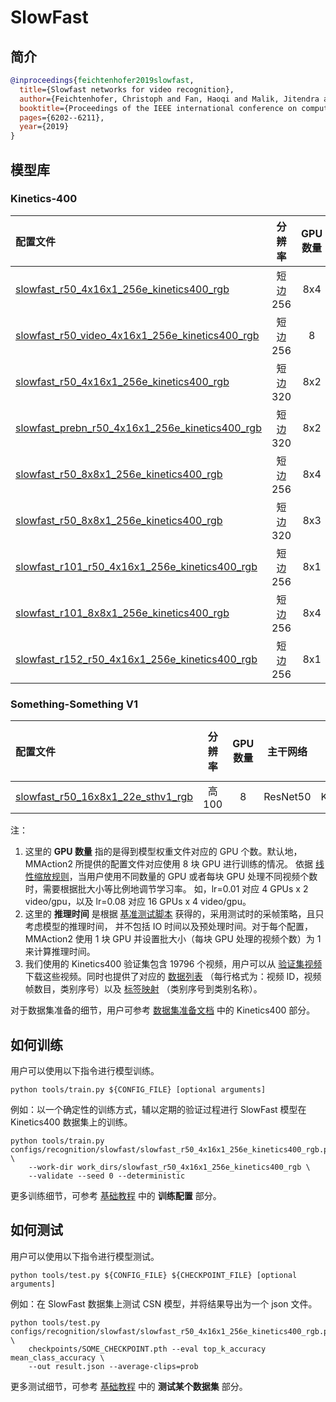 # SlowFast

## 简介

<!-- [ALGORITHM] -->

```BibTeX
@inproceedings{feichtenhofer2019slowfast,
  title={Slowfast networks for video recognition},
  author={Feichtenhofer, Christoph and Fan, Haoqi and Malik, Jitendra and He, Kaiming},
  booktitle={Proceedings of the IEEE international conference on computer vision},
  pages={6202--6211},
  year={2019}
}
```

## 模型库

### Kinetics-400

|配置文件 | 分辨率 | GPU 数量 | 主干网络 |预训练| top1 准确率| top5 准确率 | 推理时间 (video/s) | GPU 显存占用 (M)| ckpt | log| json|
|:--|:--:|:--:|:--:|:--:|:--:|:--:|:--:|:--:|:--:|:--:|:--:|
|[slowfast_r50_4x16x1_256e_kinetics400_rgb](/configs/recognition/slowfast/slowfast_r50_4x16x1_256e_kinetics400_rgb.py) |短边256|8x4| ResNet50|None |74.75|91.73|x|6203|[ckpt](https://download.openmmlab.com/mmaction/recognition/slowfast/slowfast_r50_256p_4x16x1_256e_kinetics400_rgb/slowfast_r50_256p_4x16x1_256e_kinetics400_rgb_20200728-145f1097.pth)|[log](https://download.openmmlab.com/mmaction/recognition/slowfast/slowfast_r50_256p_4x16x1_256e_kinetics400_rgb/20200731_151706.log)|[json](https://download.openmmlab.com/mmaction/recognition/slowfast/slowfast_r50_256p_4x16x1_256e_kinetics400_rgb/20200731_151706.log.json)|
|[slowfast_r50_video_4x16x1_256e_kinetics400_rgb](/configs/recognition/slowfast/slowfast_r50_video_4x16x1_256e_kinetics400_rgb.py) |短边256|8| ResNet50|None |73.95|91.50|x|6203|[ckpt](https://download.openmmlab.com/mmaction/recognition/slowfast/slowfast_r50_video_4x16x1_256e_kinetics400_rgb/slowfast_r50_video_4x16x1_256e_kinetics400_rgb_20200826-f85b90c5.pth)|[log](https://download.openmmlab.com/mmaction/recognition/slowfast/slowfast_r50_video_4x16x1_256e_kinetics400_rgb/20200812_160237.log)|[json](https://download.openmmlab.com/mmaction/recognition/slowfast/slowfast_r50_video_4x16x1_256e_kinetics400_rgb/20200812_160237.log.json)|
|[slowfast_r50_4x16x1_256e_kinetics400_rgb](/configs/recognition/slowfast/slowfast_r50_4x16x1_256e_kinetics400_rgb.py) |短边320|8x2| ResNet50|None |76.0|92.54|1.6 ((32+4)x10x3 frames)|6203|[ckpt](https://download.openmmlab.com/mmaction/recognition/slowfast/slowfast_r50_4x16x1_256e_kinetics400_rgb/slowfast_r50_4x16x1_256e_kinetics400_rgb_20210722-04e43ed4.pth)| [log](https://download.openmmlab.com/mmaction/recognition/slowfast/slowfast_r50_4x16x1_256e_kinetics400_rgb/slowfast_r50_4x16x1_20210722.log)| [json](https://download.openmmlab.com/mmaction/recognition/slowfast/slowfast_r50_4x16x1_256e_kinetics400_rgb/slowfast_r50_4x16x1_20210722.log.json)|
|[slowfast_prebn_r50_4x16x1_256e_kinetics400_rgb](/configs/recognition/slowfast/slowfast_prebn_r50_4x16x1_256e_kinetics400_rgb.py) |短边320|8x2| ResNet50|None |76.34|92.67|x|6203|[ckpt](https://download.openmmlab.com/mmaction/recognition/slowfast/slowfast_prebn_r50_4x16x1_256e_kinetics400_rgb/slowfast_prebn_r50_4x16x1_256e_kinetics400_rgb_20210722-bb725050.pth)|[log](https://download.openmmlab.com/mmaction/recognition/slowfast/slowfast_prebn_r50_4x16x1_256e_kinetics400_rgb/slowfast_prebn_r50_4x16x1_20210722.log)|[json](https://download.openmmlab.com/mmaction/recognition/slowfast/slowfast_prebn_r50_4x16x1_256e_kinetics400_rgb/slowfast_prebn_r50_4x16x1_20210722.log.json)|
|[slowfast_r50_8x8x1_256e_kinetics400_rgb](/configs/recognition/slowfast/slowfast_r50_8x8x1_256e_kinetics400_rgb.py) |短边256|8x4| ResNet50 |None |75.61|92.34|x|9062|[ckpt](https://download.openmmlab.com/mmaction/recognition/slowfast/slowfast_r50_256p_8x8x1_256e_kinetics400_rgb/slowfast_r50_256p_8x8x1_256e_kinetics400_rgb_20200810-863812c2.pth)|[log](https://download.openmmlab.com/mmaction/recognition/slowfast/slowfast_r50_256p_8x8x1_256e_kinetics400_rgb/20200731_151537.log)|[json](https://download.openmmlab.com/mmaction/recognition/slowfast/slowfast_r50_256p_8x8x1_256e_kinetics400_rgb/20200731_151537.log.json)|
|[slowfast_r50_8x8x1_256e_kinetics400_rgb](/configs/recognition/slowfast/slowfast_r50_8x8x1_256e_kinetics400_rgb.py) |短边320|8x3| ResNet50 |None|76.94|92.8|1.3 ((32+8)x10x3 frames)|9062| [ckpt](https://download.openmmlab.com/mmaction/recognition/slowfast/slowfast_r50_8x8x1_256e_kinetics400_rgb/slowfast_r50_8x8x1_256e_kinetics400_rgb_20200716-73547d2b.pth) | [log](https://download.openmmlab.com/mmaction/recognition/slowfast/slowfast_r50_8x8x1_256e_kinetics400_rgb/20200716_192653.log)| [json](https://download.openmmlab.com/mmaction/recognition/slowfast/slowfast_r50_8x8x1_256e_kinetics400_rgb/20200716_192653.log.json)|
|[slowfast_r101_r50_4x16x1_256e_kinetics400_rgb](/configs/recognition/slowfast/slowfast_r101_r50_4x16x1_256e_kinetics400_rgb.py) |短边256|8x1| ResNet101 + ResNet50 |None|76.69|93.07||16628| [ckpt](https://download.openmmlab.com/mmaction/recognition/slowfast/slowfast_r101_4x16x1_256e_kinetics400_rgb/slowfast_r101_4x16x1_256e_kinetics400_rgb_20210218-d8b58813.pth) | [log](https://download.openmmlab.com/mmaction/recognition/slowfast/slowfast_r101_4x16x1_256e_kinetics400_rgb/20210118_133528.log)| [json](https://download.openmmlab.com/mmaction/recognition/slowfast/slowfast_r101_4x16x1_256e_kinetics400_rgb/20210118_133528.log.json)|
|[slowfast_r101_8x8x1_256e_kinetics400_rgb](/configs/recognition/slowfast/slowfast_r101_8x8x1_256e_kinetics400_rgb.py) |短边256|8x4| ResNet101 |None|77.90|93.51||25994| [ckpt](https://download.openmmlab.com/mmaction/recognition/slowfast/slowfast_r101_8x8x1_256e_kinetics400_rgb/slowfast_r101_8x8x1_256e_kinetics400_rgb_20210218-0dd54025.pth) | [log](https://download.openmmlab.com/mmaction/recognition/slowfast/slowfast_r101_8x8x1_256e_kinetics400_rgb/20210218_121513.log)| [json](https://download.openmmlab.com/mmaction/recognition/slowfast/slowfast_r101_8x8x1_256e_kinetics400_rgb/20210218_121513.log.json)|
|[slowfast_r152_r50_4x16x1_256e_kinetics400_rgb](/configs/recognition/slowfast/slowfast_r152_r50_4x16x1_256e_kinetics400_rgb.py) |短边256|8x1| ResNet152 + ResNet50 |None|77.13|93.20||10077| [ckpt](https://download.openmmlab.com/mmaction/recognition/slowfast/slowfast_r152_4x16x1_256e_kinetics400_rgb/slowfast_r152_4x16x1_256e_kinetics400_rgb_20210122-bdeb6b87.pth) | [log](https://download.openmmlab.com/mmaction/recognition/slowfast/slowfast_r152_4x16x1_256e_kinetics400_rgb/20210122_131321.log)| [json](https://download.openmmlab.com/mmaction/recognition/slowfast/slowfast_r152_4x16x1_256e_kinetics400_rgb/20210122_131321.log.json)|

### Something-Something V1

|配置文件 | 分辨率 | GPU 数量 | 主干网络 |预训练| top1 准确率| top5 准确率 | 推理时间 (video/s) | GPU 显存占用 (M) | ckpt | log| json|
|:--|:--:|:--:|:--:|:--:|:--:|:--:|:--:|:--:|:--:|:--:|:--:|
|[slowfast_r50_16x8x1_22e_sthv1_rgb](/configs/recognition/slowfast/slowfast_r50_16x8x1_22e_sthv1_rgb.py)|高 100|8|ResNet50|Kinetics400|49.67|79.00|x|9293|[ckpt](https://download.openmmlab.com/mmaction/recognition/slowfast/slowfast_r50_16x8x1_22e_sthv1_rgb/slowfast_r50_16x8x1_22e_sthv1_rgb_20210630-53355c16.pth)|[log](https://download.openmmlab.com/mmaction/recognition/slowfast/slowfast_r50_16x8x1_22e_sthv1_rgb/20210606_225114.log)|[json](https://download.openmmlab.com/mmaction/recognition/slowfast/slowfast_r50_16x8x1_22e_sthv1_rgb/20210606_225114.log.json)|

注：

1. 这里的 **GPU 数量** 指的是得到模型权重文件对应的 GPU 个数。默认地，MMAction2 所提供的配置文件对应使用 8 块 GPU 进行训练的情况。
   依据 [线性缩放规则](https://arxiv.org/abs/1706.02677)，当用户使用不同数量的 GPU 或者每块 GPU 处理不同视频个数时，需要根据批大小等比例地调节学习率。
   如，lr=0.01 对应 4 GPUs x 2 video/gpu，以及 lr=0.08 对应 16 GPUs x 4 video/gpu。
2. 这里的 **推理时间** 是根据 [基准测试脚本](/tools/analysis/benchmark.py) 获得的，采用测试时的采帧策略，且只考虑模型的推理时间，
   并不包括 IO 时间以及预处理时间。对于每个配置，MMAction2 使用 1 块 GPU 并设置批大小（每块 GPU 处理的视频个数）为 1 来计算推理时间。
3. 我们使用的 Kinetics400 验证集包含 19796 个视频，用户可以从 [验证集视频](https://mycuhk-my.sharepoint.com/:u:/g/personal/1155136485_link_cuhk_edu_hk/EbXw2WX94J1Hunyt3MWNDJUBz-nHvQYhO9pvKqm6g39PMA?e=a9QldB) 下载这些视频。同时也提供了对应的 [数据列表](https://download.openmmlab.com/mmaction/dataset/k400_val/kinetics_val_list.txt) （每行格式为：视频 ID，视频帧数目，类别序号）以及 [标签映射](https://download.openmmlab.com/mmaction/dataset/k400_val/kinetics_class2ind.txt) （类别序号到类别名称）。

对于数据集准备的细节，用户可参考 [数据集准备文档](/docs_zh_CN/data_preparation.md) 中的 Kinetics400 部分。

## 如何训练

用户可以使用以下指令进行模型训练。

```shell
python tools/train.py ${CONFIG_FILE} [optional arguments]
```

例如：以一个确定性的训练方式，辅以定期的验证过程进行 SlowFast 模型在 Kinetics400 数据集上的训练。

```shell
python tools/train.py configs/recognition/slowfast/slowfast_r50_4x16x1_256e_kinetics400_rgb.py \
    --work-dir work_dirs/slowfast_r50_4x16x1_256e_kinetics400_rgb \
    --validate --seed 0 --deterministic
```

更多训练细节，可参考 [基础教程](/docs_zh_CN/getting_started.md#训练配置) 中的 **训练配置** 部分。

## 如何测试

用户可以使用以下指令进行模型测试。

```shell
python tools/test.py ${CONFIG_FILE} ${CHECKPOINT_FILE} [optional arguments]
```

例如：在 SlowFast 数据集上测试 CSN 模型，并将结果导出为一个 json 文件。

```shell
python tools/test.py configs/recognition/slowfast/slowfast_r50_4x16x1_256e_kinetics400_rgb.py \
    checkpoints/SOME_CHECKPOINT.pth --eval top_k_accuracy mean_class_accuracy \
    --out result.json --average-clips=prob
```

更多测试细节，可参考 [基础教程](/docs_zh_CN/getting_started.md#测试某个数据集) 中的 **测试某个数据集** 部分。
